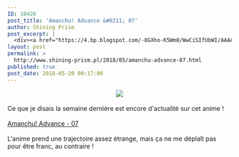 ```yaml
---
ID: 10426
post_title: 'Amanchu! Advance &#8211; 07'
author: Shining Prism
post_excerpt: |
  <div><a href="https://4.bp.blogspot.com/-8GXho-K5Wm8/WwCiSIfUbWI/AAAAAAAAB3U/FPe1cPMlxwggtmGo-CuIyKamvTzok_ODACLcBGAs/s1600/Amanchu%2521%2BAdvance%2B-%2B07.png"><img border="0" src="https://4.bp.blogspot.com/-8GXho-K5Wm8/WwCiSIfUbWI/AAAAAAAAB3U/FPe1cPMlxwggtmGo-CuIyKamvTzok_ODACLcBGAs/s1600/Amanchu%2521%2BAdvance%2B-%2B07.png"></a></div><br>Ce que je disais la semaine derni&egrave;re est encore d'actualit&eacute; sur cet anime !<br><br><a href="http://jheberg.net/captcha/shining-prism-amanchu-advance-07/">Amanchu! Advance - 07</a><br><br>L'anime prend une trajectoire assez &eacute;trange, mais &ccedil;a ne me d&eacute;pla&icirc;t pas pour &ecirc;tre franc, au contraire !
layout: post
permalink: >
  http://www.shining-prism.pl/2018/05/amanchu-advance-07.html
published: true
post_date: 2018-05-20 00:17:00
---
```

<div class="separator" style="clear: both; text-align: center;"><a href="https://4.bp.blogspot.com/-8GXho-K5Wm8/WwCiSIfUbWI/AAAAAAAAB3U/FPe1cPMlxwggtmGo-CuIyKamvTzok_ODACLcBGAs/s1600/Amanchu%2521%2BAdvance%2B-%2B07.png" imageanchor="1" style="margin-left: 1em; margin-right: 1em;"><img border="0" data-original-height="720" data-original-width="1280" src="https://4.bp.blogspot.com/-8GXho-K5Wm8/WwCiSIfUbWI/AAAAAAAAB3U/FPe1cPMlxwggtmGo-CuIyKamvTzok_ODACLcBGAs/s1600/Amanchu%2521%2BAdvance%2B-%2B07.png" /></a></div><br />Ce que je disais la semaine dernière est encore d'actualité sur cet anime !<br /><br /><a href="http://jheberg.net/captcha/shining-prism-amanchu-advance-07/">Amanchu! Advance - 07</a><br /><br />L'anime prend une trajectoire assez étrange, mais ça ne me déplaît pas pour être franc, au contraire !